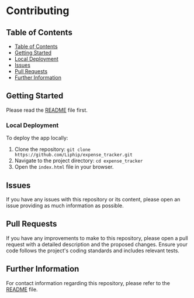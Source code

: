 # Contributing

## Table of Contents

- [Table of Contents](#table-of-contents)
- [Getting Started](#getting-started)
- [Local Deployment](#local-deployment)
- [Issues](#issues)
- [Pull Requests](#pull-requests)
- [Further Information](#further-information)

## Getting Started

Please read the [README](README.md#getting-started) file first.

### Local Deployment

To deploy the app locally:

1. Clone the repository: `git clone https://github.com/Liphip/expense_tracker.git`
2. Navigate to the project directory: `cd expense_tracker`
3. Open the `index.html` file in your browser.

## Issues

If you have any issues with this repository or its content, please open an issue providing as much information as possible.

## Pull Requests

If you have any improvements to make to this repository, please open a pull request with a detailed description and the proposed changes. Ensure your code follows the project's coding standards and includes relevant tests.

## Further Information

For contact information regarding this repository, please refer to the [README](README.md#contributing) file.
